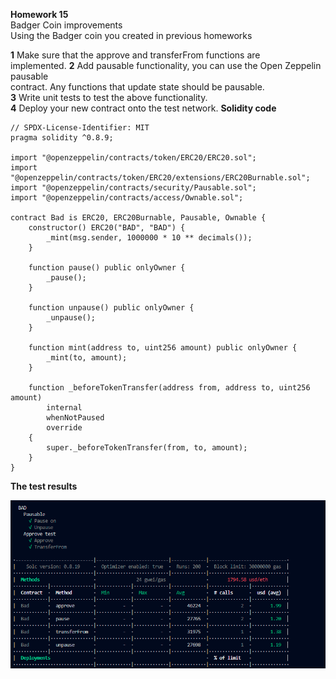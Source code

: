 **Homework 15**  
Badger Coin improvements  
Using the Badger coin you created in previous homeworks  

**1** Make sure that the approve and transferFrom functions are  
implemented.
**2** Add pausable functionality, you can use the Open Zeppelin pausable  
contract. Any functions that update state should be pausable.  
**3** Write unit tests to test the above functionality.  
**4** Deploy your new contract onto the test network.
**Solidity code**

```Solidity
// SPDX-License-Identifier: MIT
pragma solidity ^0.8.9;

import "@openzeppelin/contracts/token/ERC20/ERC20.sol";
import "@openzeppelin/contracts/token/ERC20/extensions/ERC20Burnable.sol";
import "@openzeppelin/contracts/security/Pausable.sol";
import "@openzeppelin/contracts/access/Ownable.sol";

contract Bad is ERC20, ERC20Burnable, Pausable, Ownable {
    constructor() ERC20("BAD", "BAD") {
        _mint(msg.sender, 1000000 * 10 ** decimals());
    }

    function pause() public onlyOwner {
        _pause();
    }

    function unpause() public onlyOwner {
        _unpause();
    }

    function mint(address to, uint256 amount) public onlyOwner {
        _mint(to, amount);
    }

    function _beforeTokenTransfer(address from, address to, uint256 amount)
        internal
        whenNotPaused
        override
    {
        super._beforeTokenTransfer(from, to, amount);
    }
}

```

**The test results**

![](https://github.com/sergiotechx/bnbchainzero2hero/blob/main/homework15/1.PNG?raw=true)

